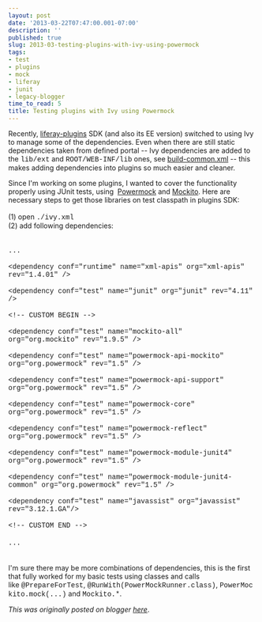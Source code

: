 ```yaml
---
layout: post
date: '2013-03-22T07:47:00.001-07:00'
description: ''
published: true
slug: 2013-03-testing-plugins-with-ivy-using-powermock
tags:
- test
- plugins
- mock
- liferay
- junit
- legacy-blogger
time_to_read: 5
title: Testing plugins with Ivy using Powermock
---
```

Recently,&nbsp;<a href="https://github.com/liferay/liferay-plugins">liferay-plugins</a>&nbsp;SDK (and also its EE version) switched to using Ivy to manage some of the dependencies. Even when there are still static dependencies taken from defined portal -- Ivy dependencies are added to the <span style="font-family: Courier New, Courier, monospace;">lib/ext</span> and <span style="font-family: Courier New, Courier, monospace;">ROOT/WEB-INF/lib</span> ones, see <a href="https://github.com/liferay/liferay-plugins/blob/master/build-common.xml#L25">build-common.xml</a>&nbsp;--&nbsp;this makes adding dependencies into plugins so much easier and cleaner.

Since I'm working on some plugins, I wanted to cover the functionality properly using JUnit tests, using &nbsp;<a href="https://code.google.com/p/powermock/">Powermock</a> and <a href="https://code.google.com/p/mockito/">Mockito</a>. Here are necessary steps to get those libraries on test classpath in plugins SDK:<br />
<br />
(1) open <span style="font-family: Courier New, Courier, monospace;">./ivy.xml</span><br />
(2) add following dependencies:<br />
<span class="Apple-tab-span" style="white-space: pre;"> </span><br />
<span class="Apple-tab-span" style="white-space: pre;"> </span><span style="font-family: Courier New, Courier, monospace;">...</span><br />
<span class="Apple-tab-span" style="white-space: pre;"> </span><span style="font-family: 'Courier New', Courier, monospace;">&lt;dependency conf="runtime" name="xml-apis" org="xml-apis" rev="1.4.01" /&gt;</span><br />
<span class="Apple-tab-span" style="white-space: pre;"> </span><span style="font-family: Courier New, Courier, monospace;">&lt;dependency conf="test" name="junit" org="junit" rev="4.11" /&gt;</span><br />
<span class="Apple-tab-span" style="white-space: pre;"> </span><span style="font-family: Courier New, Courier, monospace;">&lt;!-- CUSTOM BEGIN --&gt;</span><br />
<span class="Apple-tab-span" style="white-space: pre;"> </span><span style="font-family: 'Courier New', Courier, monospace;">&lt;dependency conf="test" name="mockito-all" org="org.mockito" rev="1.9.5" /&gt;</span><br />
<span class="Apple-tab-span" style="white-space: pre;"> </span><span style="font-family: Courier New, Courier, monospace;">&lt;dependency conf="test" name="powermock-api-mockito" org="org.powermock" rev="1.5" /&gt;</span><br />
<span class="Apple-tab-span" style="white-space: pre;"> </span><span style="font-family: Courier New, Courier, monospace;">&lt;dependency conf="test" name="powermock-api-support" org="org.powermock" rev="1.5" /&gt;</span><br />
<span class="Apple-tab-span" style="white-space: pre;"> </span><span style="font-family: Courier New, Courier, monospace;">&lt;dependency conf="test" name="powermock-core" org="org.powermock" rev="1.5" /&gt;</span><br />
<span class="Apple-tab-span" style="white-space: pre;"> </span><span style="font-family: Courier New, Courier, monospace;">&lt;dependency conf="test" name="powermock-reflect" org="org.powermock" rev="1.5" /&gt;</span><br />
<span class="Apple-tab-span" style="white-space: pre;"> </span><span style="font-family: Courier New, Courier, monospace;">&lt;dependency conf="test" name="powermock-module-junit4" org="org.powermock" rev="1.5" /&gt;</span><br />
<span class="Apple-tab-span" style="white-space: pre;"> </span><span style="font-family: Courier New, Courier, monospace;">&lt;dependency conf="test" name="powermock-module-junit4-common" org="org.powermock" rev="1.5" /&gt;</span><br />
<span class="Apple-tab-span" style="white-space: pre;"> </span><span style="font-family: Courier New, Courier, monospace;">&lt;dependency conf="test" name="javassist" org="javassist" rev="3.12.1.GA"/&gt;</span><br />
<span class="Apple-tab-span" style="white-space: pre;"> </span><span style="font-family: Courier New, Courier, monospace;">&lt;!-- CUSTOM END --&gt;</span><br />
<span class="Apple-tab-span" style="white-space: pre;"> </span><span style="font-family: Courier New, Courier, monospace;">...</span><span class="Apple-tab-span" style="white-space: pre;"> </span><br />
<br />
I'm sure there may be more combinations of dependencies, this is the first that fully worked for my basic tests using classes and calls like&nbsp;<span style="font-family: Courier New, Courier, monospace;">@PrepareForTest</span>,&nbsp;<span style="font-family: Courier New, Courier, monospace;">@RunWith(PowerMockRunner.class)</span>,&nbsp;<span style="font-family: Courier New, Courier, monospace;">PowerMockito.mock(...)</span> and&nbsp;<span style="font-family: Courier New, Courier, monospace;">Mockito.*</span>.

*This was originally posted on blogger [here](https://josef-sustacek-ee.blogspot.com/2013/03/testing-plugins-with-ivy-using-powermock.html)*.
